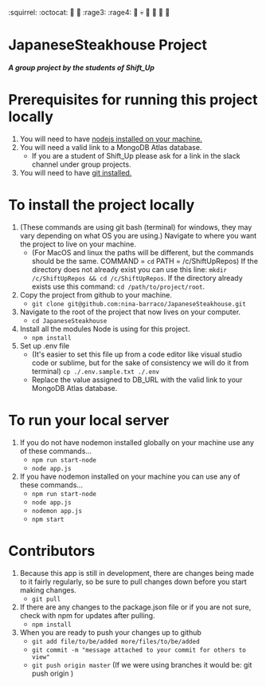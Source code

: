 :squirrel: :octocat: :dragon: :turtle: :rage3: :rage4: :eyes: :skull: :see_no_evil: :hear_no_evil: :speak_no_evil: :poop: 
# JapaneseSteakhouse Project

##### A group project by the students of Shift_Up #####

# Prerequisites for running this project locally #
1. You will need to have [nodejs installed on your machine.](https://nodejs.org/en/)
2. You will need a valid link to a MongoDB Atlas database.
   - If you are a student of Shift_Up please ask for a link in the slack channel under group projects.
3. You will need to have [git installed.](https://git-scm.com/download)

# To install the project locally #
1. (These commands are using git bash (terminal) for windows, they may vary depending on what OS you are using.) Navigate to 
where you want the project to live on your machine.
   - (For MacOS and linux the paths will be different, but the commands should be the same. COMMAND = `cd` PATH = 
/c/ShiftUpRepos)
  If the directory does not already exist you can use this line: `mkdir /c/ShiftUpRepos && cd /c/ShiftUpRepos`. If the 
directory 
  already exists use this command: `cd /path/to/project/root`.
2. Copy the project from github to your machine.
   - `git clone git@github.com:nina-barraco/JapaneseSteakhouse.git`
3. Navigate to the root of the project that now lives on your computer.
   - `cd JapaneseSteakhouse`
4. Install all the modules Node is using for this project.
   - `npm install`
5. Set up .env file
   - (It's easier to set this file up from a code editor like visual studio code or sublime, but for the sake of consistency 
  we will do it from terminal) `cp ./.env.sample.txt ./.env`
   - Replace the value assigned to DB_URL with the valid link to your MongoDB Atlas database.

# To run your local server #
1. If you do not have nodemon installed globally on your machine use any of these commands...
   - `npm run start-node`
   - `node app.js`
2. If you have nodemon installed on your machine you can use any of these commands...
   - `npm run start-node`
   - `node app.js`
   - `nodemon app.js`
   - `npm start`

# Contributors #
1. Because this app is still in development, there are changes being made to it fairly regularly, so be sure to pull changes 
down before you start making changes.
   - `git pull`
2. If there are any changes to the package.json file or if you are not sure, check with npm for updates after pulling.
   - `npm install`
3. When you are ready to push your changes up to github
   - `git add file/to/be/added more/files/to/be/added`
   - `git commit -m "message attached to your commit for others to view"`
   - `git push origin master` (If we were using branches it would be: git push origin <branch>)
